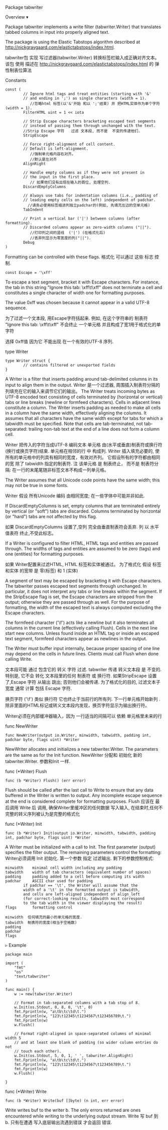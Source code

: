 Package tabwriter

Overview ▾

Package tabwriter implements a write filter (tabwriter.Writer) that translates tabbed columns in input into properly aligned text.

The package is using the Elastic Tabstops algorithm described at http://nickgravgaard.com/elastictabstops/index.html.

tabwriter包 实现 写过滤器(tabwriter.Writer)   转换标签栏输入成正确对齐文本。
该包 使用 描述在  http://nickgravgaard.com/elastictabstops/index.html 的 弹性制表位算法 

Constants
```golang
const (
        // Ignore html tags and treat entities (starting with '&'
        // and ending in ';') as single characters (width = 1).
           //忽略html 标签(以'&'开始 和以 ';'结束) 并 把HTML实体作为单个字符(width = 1).
        FilterHTML uint = 1 << iota

        // Strip Escape characters bracketing escaped text segments
        // instead of passing them through unchanged with the text.
        //Strip Escape 字符   过滤 文本段, 而不是  不变的传递他们.
        StripEscape

        // Force right-alignment of cell content.
        // Default is left-alignment.
           //强制单元格内容右对齐。
           //默认是左对齐
        AlignRight

        // Handle empty columns as if they were not present in
        // the input in the first place.
           // 如果他们没有出现在输入的首位, 处理空列.
        DiscardEmptyColumns

        // Always use tabs for indentation columns (i.e., padding of
        // leading empty cells on the left) independent of padchar.
          //请务必使用标签缩进列独立padchar的(例如, 先填充左边的空单元格)
        TabIndent

        // Print a vertical bar ('|') between columns (after formatting).
        // Discarded columns appear as zero-width columns ("||").
           //打印列之间的竖线  ('|') (在格式化后)
           //丢弃列显示为零宽度的列("||").
        Debug
)
```
Formatting can be controlled with these flags.
格式化 可以通过 这些 标志 控制.

```golang
const Escape = '\xff'
```

To escape a text segment, bracket it with Escape characters.
For instance, the tab in this string "Ignore this tab: \xff\t\xff" does not terminate a cell and constitutes a single character of width one for formatting purposes.

The value 0xff was chosen because it cannot appear in a valid UTF-8 sequence.

为了过滤一个文本段, 用Escape字符括起来. 例如,  在这个字符串的 制表符  "Ignore this tab: \xff\t\xff" 不会终止 一个单元格  并且构成了宽1用于格式化的单字符

选择 0xff值 因为它 不能出现 在一个有效的UTF-8 序列.



type Writer
```golang
type Writer struct {
        // contains filtered or unexported fields
}
```
A Writer is a filter that inserts padding around tab-delimited columns in its input to align them in the output.
Writer 是一个过滤器,   周围插入制表符分隔的列填充在它的输入来调节它们的输出。
The Writer treats incoming bytes as UTF-8 encoded text consisting of cells terminated by (horizontal or vertical) tabs or line breaks (newline or formfeed characters). 
Cells in adjacent lines constitute a column. The Writer inserts padding as needed to make all cells in a column have the same width, effectively aligning the columns.
It assumes that all characters have the same width except for tabs for which a tabwidth must be specified. 
Note that cells are tab-terminated, not tab-separated: trailing non-tab text at the end of a line does not form a column cell.

Writer 把传入的字符当成UTF-8 编码文本  单元格 由(水平或垂直)制表符或换行符(换行或换页字符)结束.
单元格在相邻的行 中 构成列. Writer  插入填充必要的, 使所有的单元格中的列具有相同的宽度，有效对齐列。
它假设所有的字符都由相同的宽 除了 tabwidth 指定的制表符.
注 该单元格 是 制表终止， 而不是 制表符分隔:  在一行的末尾尾随非标签文本不构成一列单元格。


The Writer assumes that all Unicode code points have the same width; this may not be true in some fonts.

Writer 假设 所有Unicode 编码 由相同宽度;  在一些字体中可能并非如此.

If DiscardEmptyColumns is set, empty columns that are terminated entirely by vertical (or "soft") tabs are discarded. 
Columns terminated by horizontal (or "hard") tabs are not affected by this flag.

如果 DiscardEmptyColumns 设置了,空列 完全由垂直制表符会丢弃.
列 以 水平 值表符 终止,不受此标志。

If a Writer is configured to filter HTML, HTML tags and entities are passed through. 
The widths of tags and entities are assumed to be zero (tags) and one (entities) for formatting purposes.

如果 Writer配置来过滤HTML, HTML 标签和实体被通过。
为了格式化 假设 标签和实体 的宽带 是 零(标签)  和  1 (实体)


A segment of text may be escaped by bracketing it with Escape characters. The tabwriter passes escaped text segments through unchanged. 
In particular, it does not interpret any tabs or line breaks within the segment. 
If the StripEscape flag is set, the Escape characters are stripped from the output; otherwise they are passed through as well. 
For the purpose of formatting, the width of the escaped text is always computed excluding the Escape characters.

The formfeed character ('\f') acts like a newline but it also terminates all columns in the current line (effectively calling Flush). 
Cells in the next line start new columns. Unless found inside an HTML tag or inside an escaped text segment, formfeed characters appear as newlines in the output.

The Writer must buffer input internally, because proper spacing of one line may depend on the cells in future lines. Clients must call Flush when done calling Write.

文本段可能 通过 包含它的 转义 字符 过滤.  tabwriter 传递 转义文本段 是 不变的.
特别是, 它不会 转化 文本段里的任何 制表符 或 换行符.
如果StripEscape  设置了,Escape 字符 从输出 跳出;  否则他们会被传递.
为了格式化的目的, 过滤文本子宽度 通常 计算 包括 Escape 字符.

换页字符 ('\f') 类似 换行符 它也终止于当前行的所有列. 
下一行单元格开始新列 . 除非里面的HTML标记或转义文本段内发现，换页字符显示为输出换行符。

Writer必须在内部缓冲器输入，因为 一行适当的间隔可以 依赖 单元格里未来的行




func NewWriter
```golang
func NewWriter(output io.Writer, minwidth, tabwidth, padding int, padchar byte, flags uint) *Writer
```
NewWriter allocates and initializes a new tabwriter.Writer. The parameters are the same as for the Init function.
NewWriter 分配和 初始化 新的 tabwriter.Writer. 参数和Init 一样.



func (*Writer) Flush
```golang
func (b *Writer) Flush() (err error)
```
Flush should be called after the last call to Write to ensure that any data buffered in the Writer is written to output. 
Any incomplete escape sequence at the end is considered complete for formatting purposes.
Flush 应该在  最后调用 Write 后 调用, 确保Writer里缓冲区的任何数据 写入输入,
在结束时,任何不完整的转义序列被认为是完整的格式化



func (*Writer) Init
```golang
func (b *Writer) Init(output io.Writer, minwidth, tabwidth, padding int, padchar byte, flags uint) *Writer
```
A Writer must be initialized with a call to Init. The first parameter (output) specifies the filter output. The remaining parameters control the formatting:
Writer必须调用 Init 初始化. 第一个参数 指定  过滤输出. 剩下的参数控制格式:

```golang
minwidth	minimal cell width including any padding
tabwidth	width of tab characters (equivalent number of spaces)
padding		padding added to a cell before computing its width
padchar		ASCII char used for padding
		if padchar == '\t', the Writer will assume that the
		width of a '\t' in the formatted output is tabwidth,
		and cells are left-aligned independent of align_left
		(for correct-looking results, tabwidth must correspond
		to the tab width in the viewer displaying the result)
flags		formatting control

minwidth  任何填充的最小的单元格的宽度.
tabwidth  制表符的宽度(相当于空格数)
padding   
padchar
flags
```

▹ Example
```golang
package main

import (
	"fmt"
	"os"
	"text/tabwriter"
)

func main() {
	w := new(tabwriter.Writer)

	// Format in tab-separated columns with a tab stop of 8.
	w.Init(os.Stdout, 0, 8, 0, '\t', 0)
	fmt.Fprintln(w, "a\tb\tc\td\t.")
	fmt.Fprintln(w, "123\t12345\t1234567\t123456789\t.")
	fmt.Fprintln(w)
	w.Flush()

	// Format right-aligned in space-separated columns of minimal width 5
	// and at least one blank of padding (so wider column entries do not
	// touch each other).
	w.Init(os.Stdout, 5, 0, 1, ' ', tabwriter.AlignRight)
	fmt.Fprintln(w, "a\tb\tc\td\t.")
	fmt.Fprintln(w, "123\t12345\t1234567\t123456789\t.")
	fmt.Fprintln(w)
	w.Flush()

}
```


func (*Writer) Write
```golang
func (b *Writer) Write(buf []byte) (n int, err error)
```
Write writes buf to the writer b. The only errors returned are ones encountered while writing to the underlying output stream.
Write 写 buf 到 b.  只有在遭遇 写入底层输出流遇到错误 才会返回 错误.







